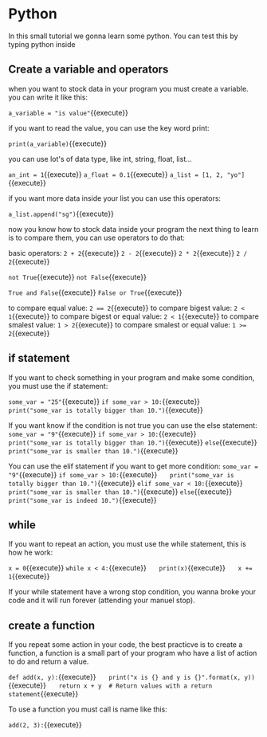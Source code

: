 # Python 

In this small tutorial we gonna learn some python.
You can test this by typing python inside 

## Create a variable and operators

when you want to stock data in your program you must create a variable. you can write it like this:

`a_variable = "is value"`{{execute}}

if you want to read the value, you can use the key word print:

`print(a_variable)`{{execute}}

you can use lot's of data type, like int, string, float, list...

`an_int = 1`{{execute}}
`a_float = 0.1`{{execute}}
`a_list = [1, 2, "yo"]`{{execute}}

if you want more data inside your list you can use this operators:

`a_list.append("sg")`{{execute}}

now you know how to stock data inside your program the next thing to learn is to compare them, you can use operators to do that:

basic operators:
`2 + 2`{{execute}}
`2 - 2`{{execute}}
`2 * 2`{{execute}}
`2 / 2`{{execute}}

`not True`{{execute}}
`not False`{{execute}}

`True and False`{{execute}}
`False or True`{{execute}}

to compare equal value: `2 == 2`{{execute}}
to compare bigest value: `2 < 1`{{execute}}
to compare bigest or equal value: `2 < 1`{{execute}}
to compare smalest value: `1 > 2`{{execute}}
to compare smalest or equal value: `1 >= 2`{{execute}}

## if statement

If you want to check something in your program and make some condition, you must use the if statement:

`some_var = "25"`{{execute}}
`if some_var > 10:`{{execute}}
`   print("some_var is totally bigger than 10.")`{{execute}}

If you want know if the condition is not true you can use the else statement:
`some_var = "9"`{{execute}}
`if some_var > 10:`{{execute}}
`   print("some_var is totally bigger than 10.")`{{execute}}
`else`{{execute}}
`   print("some_var is smaller than 10.")`{{execute}}

You can use the elif statement if you want to get more condition:
`some_var = "9"`{{execute}}
`if some_var > 10:`{{execute}}
`   print("some_var is totally bigger than 10.")`{{execute}}
`elif some_var < 10:`{{execute}}
`   print("some_var is smaller than 10.")`{{execute}}
`else`{{execute}}
`    print("some_var is indeed 10.")`{{execute}}

## while

If you want to repeat an action, you must use the while statement, this is how he work:

`x = 0`{{execute}}
`while x < 4:`{{execute}}
`   print(x)`{{execute}}
`   x += 1`{{execute}}

If your while statement have a wrong stop condition, you wanna broke your code and it will run forever (attending your manuel stop).

## create a function

If you repeat some action in your code, the best practicve is to create a function, a function is a small part of your program who have a list of action to do and return a value.

`def add(x, y):`{{execute}}
`   print("x is {} and y is {}".format(x, y))`{{execute}}
`   return x + y  # Return values with a return statement`{{execute}}

To use a function you must call is name like this:

`add(2, 3):`{{execute}}
